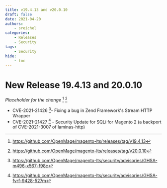 ```yaml
---
title: v19.4.13 and v20.0.10
draft: false
date: 2021-04-20
authors:
    - sreichel
categories:
    - Releases
    - Security
tags:
    - Security
hide:
    - toc
---
```


# New Release 19.4.13 and 20.0.10

_Placeholder for the change_ [^1] [^2]

- CVE-2021-21426 [^3]- Fixing a bug in Zend Framework's Stream HTTP Wrapper
- CVE-2021-21427 [^4] - Security Update for SQLi for Magento 2 (a backport of CVE-2021-3007 of laminas-http)

<!-- more -->

[^1]: https://github.com/OpenMage/magento-lts/releases/tag/v19.4.13
[^2]: https://github.com/OpenMage/magento-lts/releases/tag/v20.0.10
[^3]: https://github.com/OpenMage/magento-lts/security/advisories/GHSA-m496-x567-f98c
[^4]: https://github.com/OpenMage/magento-lts/security/advisories/GHSA-fvrf-9428-527m

